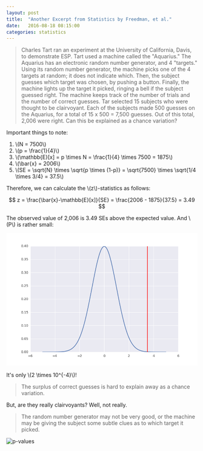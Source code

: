 ```yaml
---
layout: post
title:  "Another Excerpt from Statistics by Freedman, et al."
date:   2016-08-18 08:15:00
categories: statistics
---
```


> Charles Tart ran an experiment at the University of California, Davis, to demonstrate ESP. Tart used a machine called the "Aquarius." The Aquarius has an electronic random number generator, and 4 "targets." Using its random number generator, the machine picks one of the 4 targets at random; it does not indicate which. Then, the subject guesses which target was chosen, by pushing a button. Finally, the machine lights up the target it picked, ringing a bell if the subject guessed right. The machine keeps track of the number of trials and the number of correct guesses. Tar selected 15 subjects who were thought to be clairvoyant. Each of the subjects made 500 guesses on the Aquarius, for a total of 15 x 500 = 7,500 guesses. Out of this total, 2,006 were right. Can this be explained as a chance variation?

Important things to note:

1. \\(N = 7500\\)
2. \\(p = \frac{1}{4}\\)
3. \\(\mathbb{E}[x] = p \times N = \frac{1}{4} \times 7500 = 1875\\)
4. \\(\bar{x} = 2006\\)
5. \\(SE = \sqrt{N} \times \sqrt{p \times (1-p)} = \sqrt{7500} \times \sqrt{1/4 \times 3/4} = 37.5\\)

Therefore, we can calculate the \\(z\\)-statistics as follows:

$$
z = \frac{\bar{x}-\mathbb{E}[x]}{SE}
= \frac{2006 - 1875}{37.5}
= 3.49
$$

The observed value of 2,006 is 3.49 SEs above the expected value. And \\(P\\) is rather small:

![p-value](/assets/pvalue.png)

It's only \\(2 \times 10^{-4}\\)!

> The surplus of correct guesses is hard to explain away as a chance variation.

But, are they really clairvoyants? Well, not really.

> The random number generator may not be very good, or the machine may be giving the subject some subtle clues as to which target it picked.

![p-values](http://imgs.xkcd.com/comics/p_values.png)